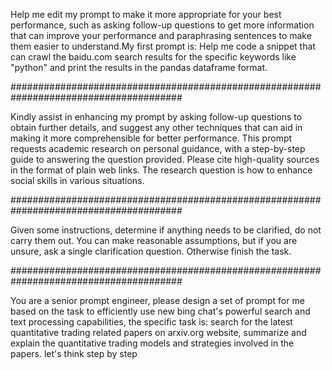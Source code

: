 Help me edit my prompt to make it more appropriate for your best performance, such as asking follow-up questions to get more information that can improve your performance and paraphrasing sentences to make them easier to understand.My first prompt is: Help me code a snippet that can crawl the baidu.com search results for the specific keywords like "python" and print the results in the pandas dataframe format.

#######################################################################################

Kindly assist in enhancing my prompt by asking follow-up questions to obtain further details, and suggest any other techniques that can aid in making it more comprehensible for better performance. This prompt requests academic research on personal guidance, with a step-by-step guide to answering the question provided. Please cite high-quality sources in the format of plain web links. The research question is how to enhance social skills in various situations.

#######################################################################################

Given some instructions, determine if anything needs to be clarified, do not carry them out.
You can make reasonable assumptions, but if you are unsure, ask a single clarification question.
Otherwise finish the task.

#######################################################################################

You are a senior prompt engineer, please design a set of prompt for me based on the task to efficiently use new bing chat's powerful search and text processing capabilities, the specific task is: search for the latest quantitative trading related papers on arxiv.org website, summarize and explain the quantitative trading models and strategies involved in the papers. let's think step by step

